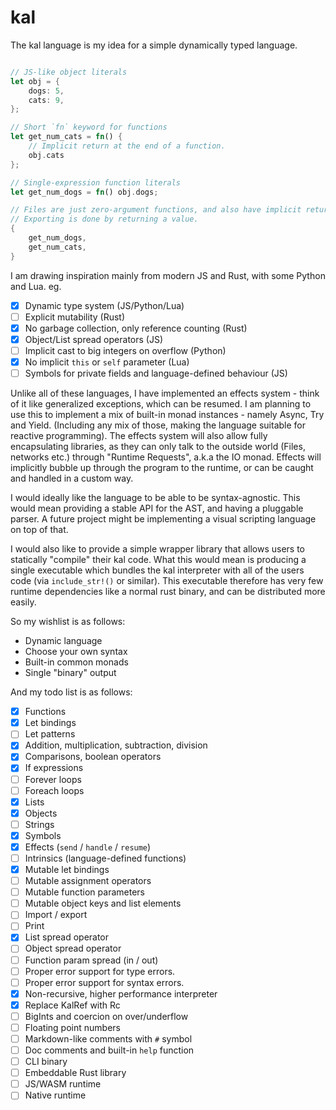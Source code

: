 # kal

The kal language is my idea for a simple dynamically typed language.

```rust

// JS-like object literals
let obj = {
    dogs: 5,
    cats: 9,
};

// Short `fn` keyword for functions
let get_num_cats = fn() {
    // Implicit return at the end of a function.
    obj.cats
};

// Single-expression function literals
let get_num_dogs = fn() obj.dogs;

// Files are just zero-argument functions, and also have implicit returns.
// Exporting is done by returning a value.
{
    get_num_dogs,
    get_num_cats,
}
```

I am drawing inspiration mainly from modern JS and Rust, with some Python and Lua. eg.

- [x] Dynamic type system (JS/Python/Lua)
- [ ] Explicit mutability (Rust)
- [x] No garbage collection, only reference counting (Rust)
- [x] Object/List spread operators (JS)
- [ ] Implicit cast to big integers on overflow (Python)
- [x] No implicit `this` or `self` parameter (Lua)
- [ ] Symbols for private fields and language-defined behaviour (JS)

Unlike all of these languages, I have implemented an effects system - think of it like generalized exceptions, which can be resumed. I am planning to use this to implement a mix of built-in monad instances - namely Async, Try and Yield. (Including any mix of those, making the language suitable for reactive programming). The effects system will also allow fully encapsulating libraries, as they can only talk to the outside world (Files, networks etc.) through "Runtime Requests", a.k.a the IO monad. Effects will implicitly bubble up through the program to the runtime, or can be caught and handled in a custom way.

I would ideally like the language to be able to be syntax-agnostic. This would mean providing a stable API for the AST, and having a pluggable parser. A future project might be implementing a visual scripting language on top of that.

I would also like to provide a simple wrapper library that allows users to statically "compile" their kal code. What this would mean is producing a single executable which bundles the kal interpreter with all of the users code (via `include_str!()` or similar). This executable therefore has very few runtime dependencies like a normal rust binary, and can be distributed more easily.

So my wishlist is as follows:
- Dynamic language
- Choose your own syntax
- Built-in common monads
- Single "binary" output

And my todo list is as follows:
- [x] Functions
- [x] Let bindings
- [ ] Let patterns
- [x] Addition, multiplication, subtraction, division
- [x] Comparisons, boolean operators
- [x] If expressions
- [ ] Forever loops
- [ ] Foreach loops
- [x] Lists
- [x] Objects
- [ ] Strings
- [x] Symbols
- [x] Effects (`send` / `handle` / `resume`)
- [ ] Intrinsics (language-defined functions)
- [x] Mutable let bindings
- [ ] Mutable assignment operators
- [ ] Mutable function parameters
- [ ] Mutable object keys and list elements
- [ ] Import / export
- [ ] Print
- [x] List spread operator
- [ ] Object spread operator
- [ ] Function param spread (in / out)
- [ ] Proper error support for type errors.
- [ ] Proper error support for syntax errors.
- [x] Non-recursive, higher performance interpreter
- [x] Replace KalRef with Rc
- [ ] BigInts and coercion on over/underflow
- [ ] Floating point numbers
- [ ] Markdown-like comments with `#` symbol
- [ ] Doc comments and built-in `help` function
- [ ] CLI binary
- [ ] Embeddable Rust library
- [ ] JS/WASM runtime
- [ ] Native runtime 
